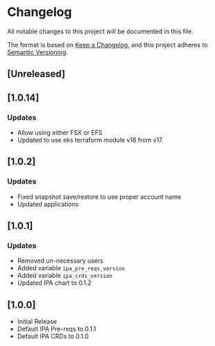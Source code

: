 # Changelog

All notable changes to this project will be documented in this file.

The format is based on [Keep a Changelog](https://keepachangelog.com/en/1.0.0/),
and this project adheres to [Semantic Versioning](https://semver.org/spec/v2.0.0.html).

## [Unreleased]
## [1.0.14]
### Updates
- Allow using either FSX or EFS
- Updated to use eks terraform module v18 from v17.

## [1.0.2]
### Updates
- Fixed snapshot save/restore to use proper account name
- Updated applications 

## [1.0.1]

### Updates
- Removed un-necessary users
- Added variable `ipa_pre_reqs_version` 
- Added variable `ipa_crds_version`
- Updated IPA chart to 0.1.2

## [1.0.0]
- Initial Release
- Default IPA Pre-reqs to 0.1.1
- Default IPA CRDs to 0.1.0
